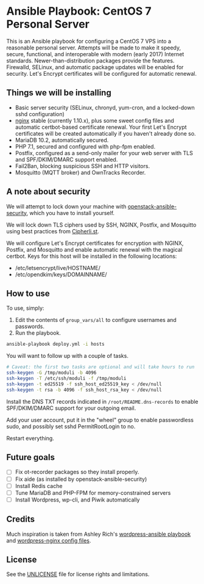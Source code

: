 # Ansible Playbook: CentOS 7 Personal Server

This is an Ansible playbook for configuring a CentOS 7 VPS into a
reasonable personal server.  Attempts will be made to make it speedy, secure, functional, and interoperable with modern (early 2017) Internet standards.  Newer-than-distribution packages provide the features.  Firewalld, SELinux, and automatic package updates will be enabled for security.  Let's Encrypt certificates will be configured for automatic renewal.

## Things we will be installing
- Basic server security (SELinux, chronyd, yum-cron, and a locked-down sshd configuration)
- [nginx](https://www.nginx.org/) stable (currently 1.10.x), plus some sweet config files and automatic certbot-based certificate renewal. Your first Let's Encrypt certificates will be created automatically if you haven't already done so.
- MariaDB 10.2, automatically secured.
- PHP 7.1, secured and configured with php-fpm enabled.
- Postfix, configured as a send-only mailer for your web server with TLS and SPF/DKIM/DMARC support enabled.
- Fail2Ban, blocking suspicious SSH and HTTP visitors.
- Mosquitto (MQTT broker) and OwnTracks Recorder.

## A note about security

We will attempt to lock down your machine with [openstack-ansible-security](https://github.com/openstack/openstack-ansible-security), which you have to install yourself.

We will lock down TLS ciphers used by SSH, NGINX, Postfix, and Mosquitto using best practices from [Cipherli.st](https://cipherli.st/).

We will configure Let's Encrypt certificates for encryption with NGINX, Postfix, and Mosquitto and enable automatic renewal with the magical certbot.  Keys for this host will be installed in the following locations:
- /etc/letsencrypt/live/HOSTNAME/
- /etc/opendkim/keys/DOMAINNAME/


## How to use

To use, simply:

1. Edit the contents of `group_vars/all` to configure usernames and passwords.
2. Run the playbook.

```sh
ansible-playbook deploy.yml -i hosts
```

You will want to follow up with a couple of tasks.
```sh
# Caveat: the first two tasks are optional and will take hours to run
ssh-keygen -G /tmp/moduli -b 4096
ssh-keygen -T /etc/ssh/moduli -f /tmp/moduli
ssh-keygen -t ed25519 -f ssh_host_ed25519_key < /dev/null
ssh-keygen -t rsa -b 4096 -f ssh_host_rsa_key < /dev/null
```

Install the DNS TXT records indicated in `/root/README.dns-records` to enable SPF/DKIM/DMARC support for your outgoing email.

Add your user account, put it in the "wheel" group to enable passwordless sudo, and possibly set sshd PermitRootLogin to no.

Restart everything.

## Future goals

- [ ] Fix ot-recorder packages so they install properly.
- [ ] Fix aide (as installed by openstack-ansible-security)
- [ ] Install Redis cache
- [ ] Tune MariaDB and PHP-FPM for memory-constrained servers
- [ ] Install Wordpress, wp-cli, and Piwik automatically

## Credits

Much inspiration is taken from Ashley Rich's [wordpress-ansible playbook](https://github.com/A5hleyRich/wordpress-ansible) and [wordpress-nginx config files](https://github.com/A5hleyRich/wordpress-nginx).

## License

See the [UNLICENSE](UNLICENSE) file for license rights and limitations.
